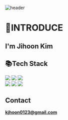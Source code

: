![header](https://capsule-render.vercel.app/api?type=slice)
# 👀INTRODUCE

## I'm Jihoon Kim 

## 📚Tech Stack

<img src="https://img.shields.io/badge/c-%23A8B9CC?style=for-the-badge&logo=c&logoColor=white"></a> <img src="https://img.shields.io/badge/cplusplus-%2300599C?style=for-the-badge&logo=cplusplus&logoColor=white"></a> <img src="https://img.shields.io/badge/verilog-%23000000?style=for-the-badge&logo=verilog&logoColor=white">  
<img src="https://img.shields.io/badge/Visual_Studio-%23007396?style=for-the-badge&logo=visual-studio&logoColor=white"> </a><img src="https://img.shields.io/badge/SourceTree-%2300477B?style=for-the-badge&logo=sourcetree&logoColor=white"></a> <img src="https://img.shields.io/badge/git-%23F05032?style=for-the-badge&logo=git&logoColor=white">  

## Contact
 **kjhoon0123@gmail.com**
